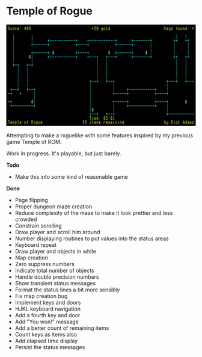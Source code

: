 Temple of Rogue
==========

![](images/screenshot.jpg)

Attempting to make a roguelike with some features inspired by my previous game Temple of ROM.

Work in progress.  It's playable, but just barely.

**Todo**

- Make this into some kind of reasonable game

**Done**

- Page flipping
- Proper dungeon maze creation
- Reduce complexity of the maze to make it look prettier and less crowded
- Constrain scrolling
- Draw player and scroll him around
- Number displaying routines to put values into the status areas
- Keyboard repeat
- Draw player and objects in white
- Map creation
- Zero suppress numbers
- Indicate total number of objects
- Handle double precision numbers
- Show transient status messages
- Format the status lines a bit more sensibly
- Fix map creation bug
- Implement keys and doors
- HJKL keyboard navigation
- Add a fourth key and door
- Add "You won!" message
- Add a better count of remaining items
- Count keys as items also
- Add elapsed time display
- Persist the status messages
